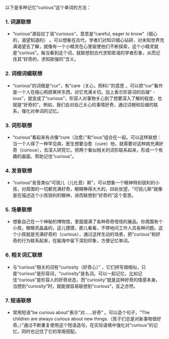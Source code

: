 以下是多种记忆“curious”这个单词的方法：

### 1. 词源联想
 - “curious”源自拉丁语“curiosus”，意思是“careful, eager to know”（细心的，渴望知道的） 。可以想象在古代，学者们对知识细心钻研，对未知世界充满渴望去了解，就像有一个小精灵在心里驱使他们不断探索，这个小精灵就是“curious”。每当看到这个词，就联想到古代求知若渴的学者形象，从而记住其“好奇的，求知欲强的”含义。

### 2. 词根词缀联想
 - “curious”的词根是“cur”，有“care（关心，照料）”的意思 。可以把“cur”看作是一个人在细心照顾某样东西，对它充满关切。加上表示形容词的后缀“ -ious”，就变成了“curious”，形容人对事物关心到了想要深入了解的程度，也就是“好奇的”。例如，我们会对自己关心的事情好奇，通过词根和后缀的联系，强化对单词的记忆。

### 3. 词形联想
 - “curious”看起来有点像“cure（治愈）”和“ious”组合在一起。可以这样联想：当一个人得了一种罕见病，医生想要治愈（cure）他，就需要对这种病充满好奇（curious），去深入研究它。把两个看似相关的词形联系起来，形成一个有趣的画面，帮助记住“curious”。

### 4. 发音联想
 - “curious”发音类似“可锐儿（儿化音）斯”，可以想象一个眼神特别锐利的小孩，对周围的一切都充满好奇，眼睛睁得大大的，四处张望。“可锐儿斯”就像是在描述这个小孩锐利的眼神，进而联想到“好奇的”这个意思。

### 5. 场景联想
 - 想象自己在一个神秘的博物馆，里面摆满了各种奇奇怪怪的展品。你周围有个小孩，眼睛亮晶晶的，这儿摸摸，那儿看看，不停地问工作人员各种问题。这个小孩就是充满好奇的（curious），通过这样生动的场景，把“curious”和好奇的行为联系起来，在脑海中留下深刻印象，方便记忆单词。

### 6. 相关词汇联想
 - 与“curious”相关的词有“curiosity（好奇心）” ，它们拼写很相似，只是“curious”是形容词，“curiosity”是名词。可以一起记忆，比如记住“curious”是形容人的好奇状态，而“curiosity”就是这种好奇的情感本身。当想到“curiosity”时，就能很容易联想到“curious”，反之亦然。

### 7. 短语联想
 - 常用短语“be curious about”表示“对……好奇” 。可以造个句子，“The children are always curious about new things.（孩子们总是对新事物很好奇。）”通过不断重复使用这个短语造句，在实际语境中强化对“curious”的记忆，同时也记住了它的常用搭配。 